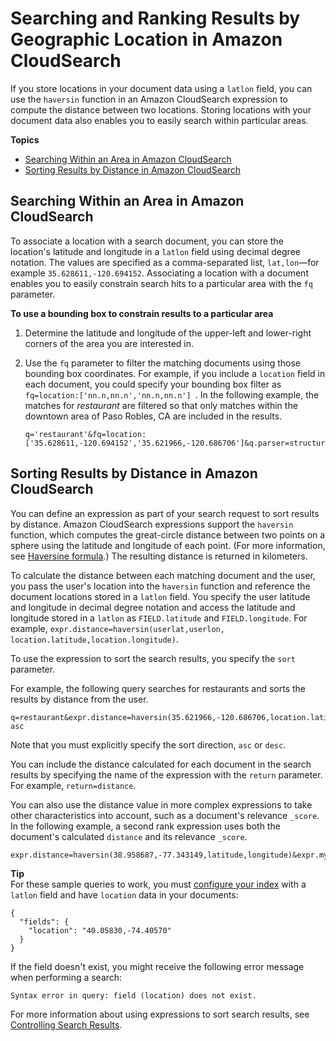 # Searching and Ranking Results by Geographic Location in Amazon CloudSearch<a name="searching-locations"></a>

If you store locations in your document data using a `latlon` field, you can use the `haversin` function in an Amazon CloudSearch expression to compute the distance between two locations\. Storing locations with your document data also enables you to easily search within particular areas\.

**Topics**
+ [Searching Within an Area in Amazon CloudSearch](#within-area)
+ [Sorting Results by Distance in Amazon CloudSearch](#sorting-by-distance)

## Searching Within an Area in Amazon CloudSearch<a name="within-area"></a>

To associate a location with a search document, you can store the location's latitude and longitude in a `latlon` field using decimal degree notation\. The values are specified as a comma\-separated list, `lat,lon`—for example `35.628611,-120.694152`\. Associating a location with a document enables you to easily constrain search hits to a particular area with the `fq` parameter\. 

**To use a bounding box to constrain results to a particular area**

1. Determine the latitude and longitude of the upper\-left and lower\-right corners of the area you are interested in\. 

1. Use the `fq` parameter to filter the matching documents using those bounding box coordinates\. For example, if you include a `location` field in each document, you could specify your bounding box filter as `fq=location:['nn.n,nn.n','nn.n,nn.n'] `\. In the following example, the matches for *restaurant* are filtered so that only matches within the downtown area of Paso Robles, CA are included in the results\. 

   ```
   q='restaurant'&fq=location:['35.628611,-120.694152','35.621966,-120.686706']&q.parser=structured
   ```

## Sorting Results by Distance in Amazon CloudSearch<a name="sorting-by-distance"></a>

You can define an expression as part of your search request to sort results by distance\. Amazon CloudSearch expressions support the `haversin` function, which computes the great\-circle distance between two points on a sphere using the latitude and longitude of each point\. \(For more information, see [Haversine formula](http://en.wikipedia.org/wiki/Haversine_formula)\.\) The resulting distance is returned in kilometers\.

To calculate the distance between each matching document and the user, you pass the user's location into the `haversin` function and reference the document locations stored in a `latlon` field\. You specify the user latitude and longitude in decimal degree notation and access the latitude and longitude stored in a `latlon` as `FIELD.latitude` and `FIELD.longitude`\. For example, `expr.distance=haversin(userlat,userlon, location.latitude,location.longitude)`\. 

To use the expression to sort the search results, you specify the `sort` parameter\.

For example, the following query searches for restaurants and sorts the results by distance from the user\. 

```
q=restaurant&expr.distance=haversin(35.621966,-120.686706,location.latitude,location.longitude)&sort=distance asc
```

Note that you must explicitly specify the sort direction, `asc` or `desc`\. 

You can include the distance calculated for each document in the search results by specifying the name of the expression with the `return` parameter\. For example, `return=distance`\.

You can also use the distance value in more complex expressions to take other characteristics into account, such as a document's relevance `_score`\. In the following example, a second rank expression uses both the document's calculated `distance` and its relevance `_score`\.

```
expr.distance=haversin(38.958687,-77.343149,latitude,longitude)&expr.myrank=_score/log10(distance)&sort=myrank+asc
```

**Tip**  
For these sample queries to work, you must [configure your index](configuring-index-fields.md) with a `latlon` field and have `location` data in your documents:  

```
{
  "fields": {
    "location": "40.05830,-74.40570"
  }
}
```
If the field doesn't exist, you might receive the following error message when performing a search:  

```
Syntax error in query: field (location) does not exist.
```

For more information about using expressions to sort search results, see [Controlling Search Results](controlling-search-results.md)\.